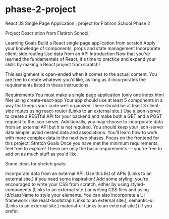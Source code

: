 # phase-2-project
React JS Single Page Application ; project for Flatiron School Phase 2

Project Description from Flatiron School;

Learning Goals
Build a React single page application from scratch
Apply your knowledge of components, props and state management
Incorporate client-side routing
Use data from an API
Introduction
Now that you've learned the fundamentals of React, it's time to practice and expand your skills by making a React project from scratch!

This assignment is open-ended when it comes to the actual content. You are free to create whatever you'd like, as long as it incorporates the requirements listed in these instructions.

Requirements
You must make a single page application (only one index.html file) using create-react-app
Your app should use at least 5 components in a way that keeps your code well organized
There should be at least 3 client-side routes using react-router (Links to an external site.)
Use a json-server to create a RESTful API for your backend and make both a GET and a POST request to the json server. Additionally, you may choose to incorporate data from an external API but it is not required.
You should keep your json-server data simple: avoid nested data and associations. You'll learn how to work with more complex data in the next two phases. Focus on the frontend for this project.
Stretch Goals
Once you have met the minimum requirements, feel free to explore! These are only the basic requirements — you're free to add on as much stuff as you'd like.

Some ideas for stretch goals:

Incorporate data from an external API. Use this list of APIs (Links to an external site.) if you need some inspiration!
Add some styling: you're encouraged to write your CSS from scratch, either by using styled-components (Links to an external site.) or writing CSS files and using id/className to style your elements. You can also incorporate a UI framework (like react-bootstrap (Links to an external site.), semantic-ui (Links to an external site.) material-ui (Links to an external site.)) if you prefer.
